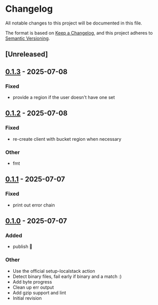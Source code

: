 # Changelog

All notable changes to this project will be documented in this file.

The format is based on [Keep a Changelog](https://keepachangelog.com/en/1.0.0/),
and this project adheres to [Semantic Versioning](https://semver.org/spec/v2.0.0.html).

## [Unreleased]

## [0.1.3](https://github.com/dacort/s3grep/compare/v0.1.2...v0.1.3) - 2025-07-08

### Fixed

- provide a region if the user doesn't have one set

## [0.1.2](https://github.com/dacort/s3grep/compare/v0.1.1...v0.1.2) - 2025-07-08

### Fixed

- re-create client with bucket region when necessary

### Other

- fmt

## [0.1.1](https://github.com/dacort/s3grep/compare/v0.1.0...v0.1.1) - 2025-07-07

### Fixed

- print out error chain

## [0.1.0](https://github.com/dacort/s3grep/releases/tag/v0.1.0) - 2025-07-07

### Added

- publish 🚀

### Other

- Use the official setup-localstack action
- Detect binary files, fail early if binary and a match :)
- Add byte progress
- Clean up err output
- Add gzip support and lint
- Initial revision

